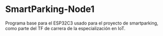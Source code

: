 # SmartParking-Node1
Programa base para el ESP32C3 usado para el proyecto de smartparking, como parte del TF de carrera de la especialización en IoT.
